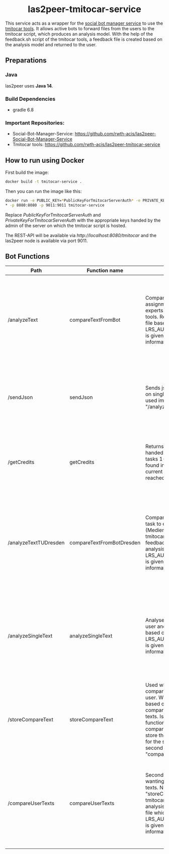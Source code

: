 <h1 align="center">las2peer-tmitocar-service</h1>

This service acts as a wrapper for the [social bot manager service](https://github.com/rwth-acis/las2peer-social-bot-manager-service) to use the [tmitocar tools](https://gitlab.com/Tech4Comp/tmitocar-tools). It allows active bots to forward files from the users to the tmitocar script, which produces an analysis model. With the help of the feedback.sh script of the tmitocar tools, a feedback file is created based on the analysis model and returned to the user.  

## Preparations

### Java

las2peer uses **Java 14**.

### Build Dependencies

* gradle 6.8

### Important Repositories: 

- Social-Bot-Manager-Service: https://github.com/rwth-acis/las2peer-Social-Bot-Manager-Service
- Tmitocar tools: https://github.com/rwth-acis/las2peer-tmitocar-service

How to run using Docker
-------------------

First build the image:
```bash
docker build -t tmitocar-service . 
```

Then you can run the image like this:

```bash
docker run -e PUBLIC_KEY=*PublicKeyForTmitocarServerAuth* -e PRIVATE_KEY=*PrivateKeyForTmitocarServerAuth* -e LRS_URL=*https://your-lrs-address
* -p 8080:8080 -p 9011:9011 tmitocar-service
```

Replace *PublicKeyForTmitocarServerAuth* and *PrivateKeyForTmitocarServerAuth* with the appropriate keys handed by the admin of the server on which the tmitocar script is hosted. 

The REST-API will be available via *http://localhost:8080/tmitocar* and the las2peer node is available via port 9011.

## Bot Functions

| Path | Function name | Description | Parameters | Returns |
|-----|-----|-------------|---------|---------------|
| /analyzeText | compareTextFromBot | Compares user texts of assignments 1 to 12 to experts text using tmitocar tools. Returns feedback pdf file based on analysis. If LRS_AUTH_TOKEN_LEIPZIG is given, additionally stores information in LRS. |  submissionSucceeded: Returned text in case of success <br /> submissionFailed: Returned text in case of error <br />  lrs: Bool whether LRS should be used <br /> Note: Function only works if triggering message contains a file (Use "ifFile" field of "Incoming Message" element)| Feedback file on success, otherwise error message |
| /sendJson | sendJson | Sends json graph file based on single text analysis. To be used immediately after "/analyzeText" was called. | submissionSucceeded: Returned text in case of success <br /> submissionFailed: Returned text in case of error <br /> Note: Function only works if immediately triggered after call of "/analyzeText" | Json file of text model based on analysis. |
| /getCredits | getCredits | Returns the current status of handed in assignments for tasks 1-12 based on data found in LRS. Also gives the current percentage of reached bonus points. | / | Message of the form: <br /> Schreibaufgabe 01: X ... Schreibaufgabe 12: Y <br />Das heißt, du hast bisher Z Leistunsprozente gesammelt. |
| /analyzeTextTUDresden | compareTextFromBotDresden | Compares user text of given task to expert text (Medienkompetenz) using tmitocar tools. Returns feedback pdf file based on analysis. If LRS_AUTH_TOKEN_DRESDEN is given, additionally stores information in LRS. | - submissionSucceeded: Returned text in case of success <br />- submissionFailed: Returned text in case of error <br /> - lrs: Bool whether LRS should be used <br /> Note: Function only works if triggering message contains a file (Use "ifFile" field of "Incoming Message" element) | Feedback file on success, otherwise error message |
| /analyzeSingleText | analyzeSingleText | Analyses single text from user and create feedback file based on analysis results. If LRS_AUTH_TOKEN_DRESDEN is given, additionally stores information in LRS.| submissionSucceeded: Returned text in case of success <br /> submissionFailed: Returned text in case of error <br />  lrs: Bool whether LRS should be used <br /> Note: Function only works if triggering message contains a file (Use "ifFile" field of "Incoming Message" element) | Feedback file on success, otherwise error message|
| /storeCompareText | storeCompareText | Used when wanting to compare two texts from the user. Will create feedback file based on analysis of comparison from two user texts. Is the first of two function calls needed for the comparison. Is used to first store the text, while waiting for the second text. The second function is "compareUserTexts" | submissionSucceeded: Returned text in case of success <br /> submissionFailed: Returned text in case of error <br />  Note: Function only works if triggering message contains a file (Use "ifFile" field of "Incoming Message" element) | Message of storing success/failure |
| /compareUserTexts | compareUserTexts | Second function call when wanting to compare two user texts. Needs to be called after "storeCompareText". WIll use tmitocar script to conduct analysis and create feedback file which is then returned.  If LRS_AUTH_TOKEN_DRESDEN is given, additionally stores information in LRS. | submissionSucceeded: Returned text in case of success <br /> submissionFailed: Returned text in case of error <br />  lrs: Bool whether LRS should be used <br /> Note: Function only works if triggering message contains a file (Use "ifFile" field of "Incoming Message" element) |  Feedback file on success, otherwise error message|
